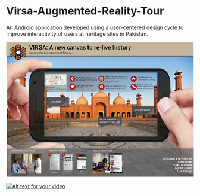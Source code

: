 # Virsa-Augmented-Reality-Tour
An Android application developed using a user-centered design cycle to improve interactivity of users at heritage sites in Pakistan.

![](./poster.png)

[![Alt text for your video]()](./pitch.mp4)
